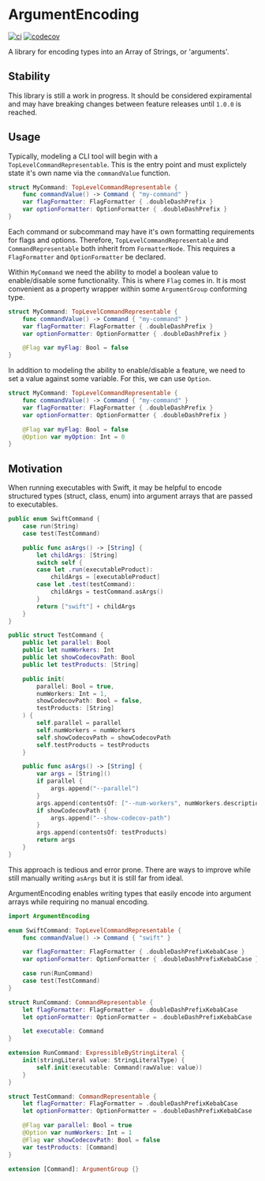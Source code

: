 # ArgumentEncoding

[![ci](https://github.com/MFB-Technologies-Inc/swift-argument-encoding/actions/workflows/ci.yml/badge.svg)](https://github.com/MFB-Technologies-Inc/swift-argument-encoding/actions/workflows/ci.yml)
[![codecov](https://codecov.io/gh/MFB-Technologies-Inc/swift-argument-encoding/branch/main/graph/badge.svg?token=UU95IDUXAX)](https://codecov.io/gh/MFB-Technologies-Inc/swift-argument-encoding)

A library for encoding types into an Array of Strings, or 'arguments'.

## Stability

This library is still a work in progress. It should be considered expiramental and may have breaking changes between feature releases until `1.0.0` is reached.

## Usage

Typically, modeling a CLI tool will begin with a `TopLevelCommandRepresentable`. This is the entry point and must explictely state it's own name via the `commandValue` function.

```swift
struct MyCommand: TopLevelCommandRepresentable {
    func commandValue() -> Command { "my-command" }
    var flagFormatter: FlagFormatter { .doubleDashPrefix }
    var optionFormatter: OptionFormatter { .doubleDashPrefix }
}
```

Each command or subcommand may have it's own formatting requirements for flags and options. Therefore, `TopLevelCommandRepresentable` and `CommandRepresentable` both inherit from `FormatterNode`. This requires a `FlagFormatter` and `OptionFormatter` be declared.

Within `MyCommand` we need the ability to model a boolean value to enable/disable some functionality. This is where `Flag` comes in. It is most convenient as a property wrapper within some `ArgumentGroup` conforming type.

```swift
struct MyCommand: TopLevelCommandRepresentable {
    func commandValue() -> Command { "my-command" }
    var flagFormatter: FlagFormatter { .doubleDashPrefix }
    var optionFormatter: OptionFormatter { .doubleDashPrefix }

    @Flag var myFlag: Bool = false
}
```

In addition to modeling the ability to enable/disable a feature, we need to set a value against some variable. For this, we can use `Option`.

```swift
struct MyCommand: TopLevelCommandRepresentable {
    func commandValue() -> Command { "my-command" }
    var flagFormatter: FlagFormatter { .doubleDashPrefix }
    var optionFormatter: OptionFormatter { .doubleDashPrefix }

    @Flag var myFlag: Bool = false
    @Option var myOption: Int = 0
}
```

## Motivation

When running executables with Swift, it may be helpful to encode structured types (struct, class, enum) into argument arrays that are passed to executables.

```swift
public enum SwiftCommand {
    case run(String)
    case test(TestCommand)

    public func asArgs() -> [String] {
        let childArgs: [String]
        switch self {
        case let .run(executableProduct):
            childArgs = [executableProduct]
        case let .test(testCommand):
            childArgs = testCommand.asArgs()
        }
        return ["swift"] + childArgs
    }
}

public struct TestCommand {
    public let parallel: Bool
    public let numWorkers: Int
    public let showCodecovPath: Bool
    public let testProducts: [String]

    public init(
        parallel: Bool = true,
        numWorkers: Int = 1,
        showCodecovPath: Bool = false,
        testProducts: [String]
    ) {
        self.parallel = parallel
        self.numWorkers = numWorkers
        self.showCodecovPath = showCodecovPath
        self.testProducts = testProducts
    }

    public func asArgs() -> [String] {
        var args = [String]()
        if parallel {
            args.append("--parallel")
        }
        args.append(contentsOf: ["--num-workers", numWorkers.description])
        if showCodecovPath {
            args.append("--show-codecov-path")
        }
        args.append(contentsOf: testProducts)
        return args
    }
}
```

This approach is tedious and error prone. There are ways to improve while still manually writing `asArgs` but it is still far from ideal.

ArgumentEncoding enables writing types that easily encode into argument arrays while requiring no manual encoding.

```swift
import ArgumentEncoding

enum SwiftCommand: TopLevelCommandRepresentable {
    func commandValue() -> Command { "swift" }

    var flagFormatter: FlagFormatter { .doubleDashPrefixKebabCase }
    var optionFormatter: OptionFormatter { .doubleDashPrefixKebabCase }

    case run(RunCommand)
    case test(TestCommand)
}

struct RunCommand: CommandRepresentable {
    let flagFormatter: FlagFormatter = .doubleDashPrefixKebabCase
    let optionFormatter: OptionFormatter = .doubleDashPrefixKebabCase

    let executable: Command
}

extension RunCommand: ExpressibleByStringLiteral {
    init(stringLiteral value: StringLiteralType) {
        self.init(executable: Command(rawValue: value))
    }
}

struct TestCommand: CommandRepresentable {
    let flagFormatter: FlagFormatter = .doubleDashPrefixKebabCase
    let optionFormatter: OptionFormatter = .doubleDashPrefixKebabCase

    @Flag var parallel: Bool = true
    @Option var numWorkers: Int = 1
    @Flag var showCodecovPath: Bool = false
    var testProducts: [Command]
}

extension [Command]: ArgumentGroup {}
```